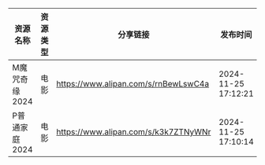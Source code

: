 | 资源名称      | 资源类型 | 分享链接                                 | 发布时间                |
| --------- | ---- | ------------------------------------ | ------------------- |
| M魔咒奇缘2024 | 电影   | https://www.alipan.com/s/rnBewLswC4a | 2024-11-25 17:12:21 |
| P普通家庭2024 | 电影   | https://www.alipan.com/s/k3k7ZTNyWNr | 2024-11-25 17:10:14 |
